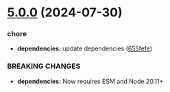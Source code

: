 # [5.0.0](https://github.com/nfroidure/gulp-ttf2woff2/compare/v4.0.1...v5.0.0) (2024-07-30)


### chore

* **dependencies:** update dependencies ([655fefe](https://github.com/nfroidure/gulp-ttf2woff2/commit/655fefea14a4b3994fe9d76e0a25631e41249f58))


### BREAKING CHANGES

* **dependencies:** Now requires ESM and Node 20.11+



